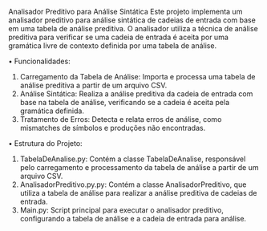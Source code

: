 Analisador Preditivo para Análise Sintática
Este projeto implementa um analisador preditivo para análise sintática de cadeias de entrada com base em uma tabela de análise preditiva. O analisador utiliza a técnica de análise preditiva para verificar se uma cadeia de entrada é aceita por uma gramática livre de contexto definida por uma tabela de análise.

• Funcionalidades:

 1. Carregamento da Tabela de Análise: Importa e processa uma tabela de análise preditiva a partir de um arquivo CSV.
 2. Análise Sintática: Realiza a análise preditiva da cadeia de entrada com base na tabela de análise, verificando se a cadeia é aceita pela gramática definida.
 3. Tratamento de Erros: Detecta e relata erros de análise, como mismatches de símbolos e produções não encontradas.
    
• Estrutura do Projeto:

 1. TabelaDeAnalise.py: Contém a classe TabelaDeAnalise, responsável pelo carregamento e processamento da tabela de análise a partir de um arquivo CSV.
 2. AnalisadorPreditivo.py.py: Contém a classe AnalisadorPreditivo, que utiliza a tabela de análise para realizar a análise preditiva de cadeias de entrada.
 3. Main.py: Script principal para executar o analisador preditivo, configurando a tabela de análise e a cadeia de entrada para análise.
